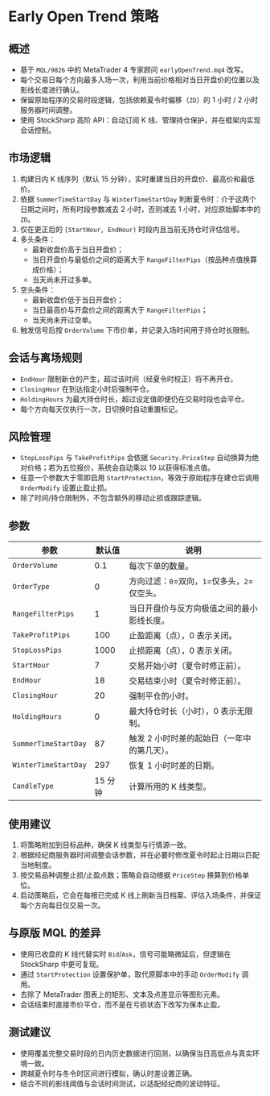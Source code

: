 # Early Open Trend 策略

## 概述
- 基于 `MQL/9826` 中的 MetaTrader 4 专家顾问 `earlyOpenTrend.mq4` 改写。
- 每个交易日每个方向最多入场一次，利用当前价格相对当日开盘价的位置以及影线长度进行确认。
- 保留原始程序的交易时段逻辑，包括依赖夏令时偏移（`ZD`）的 1 小时 / 2 小时服务器时间调整。
- 使用 StockSharp 高阶 API：自动订阅 K 线、管理持仓保护，并在框架内实现会话控制。

## 市场逻辑
1. 构建日内 K 线序列（默认 15 分钟），实时重建当日的开盘价、最高价和最低价。
2. 依据 `SummerTimeStartDay` 与 `WinterTimeStartDay` 判断夏令时：介于这两个日期之间时，所有时段参数减去 2 小时，否则减去 1 小时，对应原始脚本中的 `ZD`。
3. 仅在更正后的 `[StartHour, EndHour)` 时段内且当前无持仓时评估信号。
4. 多头条件：
   - 最新收盘价高于当日开盘价；
   - 当日开盘价与最低价之间的距离大于 `RangeFilterPips`（按品种点值换算成价格）；
   - 当天尚未开过多单。
5. 空头条件：
   - 最新收盘价低于当日开盘价；
   - 当日最高价与开盘价之间的距离大于 `RangeFilterPips`；
   - 当天尚未开过空单。
6. 触发信号后按 `OrderVolume` 下市价单，并记录入场时间用于持仓时长限制。

## 会话与离场规则
- `EndHour` 限制新仓的产生，超过该时间（经夏令时校正）将不再开仓。
- `ClosingHour` 在到达指定小时后强制平仓。
- `HoldingHours` 为最大持仓时长，超过设定值即便仍在交易时段也会平仓。
- 每个方向每天仅执行一次，日切换时自动重置标记。

## 风险管理
- `StopLossPips` 与 `TakeProfitPips` 会依据 `Security.PriceStep` 自动换算为绝对价格；若为五位报价，系统会自动乘以 10 以获得标准点值。
- 任意一个参数大于零即启用 `StartProtection`，等效于原始程序在建仓后调用 `OrderModify` 设置止盈止损。
- 除了时间/持仓限制外，不包含额外的移动止损或跟踪逻辑。

## 参数
| 参数 | 默认值 | 说明 |
|------|--------|------|
| `OrderVolume` | 0.1 | 每次下单的数量。 |
| `OrderType` | 0 | 方向过滤：`0`=双向，`1`=仅多头，`2`=仅空头。 |
| `RangeFilterPips` | 1 | 当日开盘价与反方向极值之间的最小影线长度。 |
| `TakeProfitPips` | 100 | 止盈距离（点），0 表示关闭。 |
| `StopLossPips` | 1000 | 止损距离（点），0 表示关闭。 |
| `StartHour` | 7 | 交易开始小时（夏令时修正前）。 |
| `EndHour` | 18 | 交易结束小时（夏令时修正前）。 |
| `ClosingHour` | 20 | 强制平仓的小时。 |
| `HoldingHours` | 0 | 最大持仓时长（小时），0 表示无限制。 |
| `SummerTimeStartDay` | 87 | 触发 2 小时时差的起始日（一年中的第几天）。 |
| `WinterTimeStartDay` | 297 | 恢复 1 小时时差的日期。 |
| `CandleType` | 15 分钟 | 计算所用的 K 线类型。 |

## 使用建议
1. 将策略附加到目标品种，确保 K 线类型与行情源一致。
2. 根据经纪商服务器时间调整会话参数，并在必要时修改夏令时起止日期以匹配当地制度。
3. 按交易品种调整止损/止盈点数；策略会自动根据 `PriceStep` 换算到价格单位。
4. 启动策略后，它会在每根已完成 K 线上刷新当日档案、评估入场条件，并保证每个方向每日仅交易一次。

## 与原版 MQL 的差异
- 使用已收盘的 K 线代替实时 `Bid`/`Ask`，信号可能略微延后，但逻辑在 StockSharp 中更可复现。
- 通过 `StartProtection` 设置保护单，取代原脚本中的手动 `OrderModify` 调用。
- 去除了 MetaTrader 图表上的矩形、文本及点差显示等图形元素。
- 会话结束时直接市价平仓，而不是在亏损状态下改写为保本止盈。

## 测试建议
- 使用覆盖完整交易时段的日内历史数据进行回测，以确保当日高低点与真实环境一致。
- 跨越夏令时与冬令时区间进行模拟，确认时差设置正确。
- 结合不同的影线阈值与会话时间测试，以适配经纪商的波动特征。
